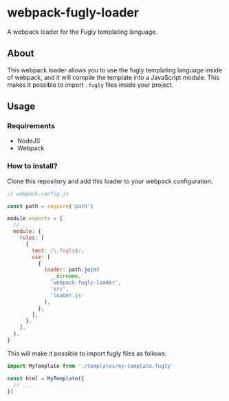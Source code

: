 # webpack-fugly-loader

A webpack loader for the Fugly templating language.

## About

This webpack loader allows you to use the fugly templating language inside of webpack, and it will compile the template into a JavaScript module. This makes it possible to import `.fugly` files inside your project.

## Usage

### Requirements

- NodeJS
- Webpack

### How to install?

Clone this repository and add this loader to your webpack configuration.

```js
// webpack.config.js

const path = require('path')

module.exports = {
  // ...
  module: {
    rules: [
      {
        test: /\.fugly$/,
        use: [
          {
            loader: path.join(
              __dirname,
              'webpack-fugly-loader',
              'src',
              'loader.js'
            ),
          },
        ],
      },
    ],
  },
}
```

This will make it possible to import fugly files as follows:

```js
import MyTemplate from './templates/my-template.fugly'

const html = MyTemplate({
  // ...
})
```

